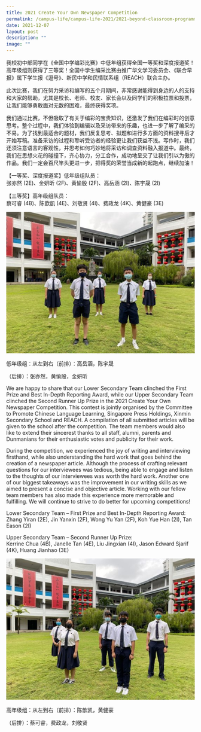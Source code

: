 ```yaml
---
title: 2021 Create Your Own Newspaper Competition
permalink: /campus-life/campus-life-2021/2021-beyond-classroom-programme-bcp-for-year-4s/
date: 2021-12-07
layout: post
description: ""
image: ""
---
```

我校初中部同学在《全国中学编彩比赛》中低年组获得全国一等奖和深度报道奖！高年级组则获得了三等奖！全国中学生编采比赛由推广华文学习委员会、《联合早报》属下学生报《逗号》、新民中学和民情联系组（REACH）联合主办。

此次比赛，我们在努力采访和编写的五个月期间，非常感谢能得到身边的人的支持和大家的帮助，尤其是校长、老师、校友、家长会以及同学们的积极拉票和投票，让我们能够勇敢面对无数的困难，最终获得奖项。

我们通过比赛，不但吸取了有关于编彩的宝贵知识，还激发了我们在编彩时的创意思考。整个过程中，我们体验到编辑以及采访带来的乐趣，也进一步了解了编采的不易。为了找到最适合的题材，我们反复思考、拟题和进行多方面的资料搜寻后才开始写稿。准备采访的过程和聆听受访者的经验更让我们获益不浅。写作时，我们还须注意语言的客观性，并思考如何巧妙地将采访和调查资料融入报道中。最终，我们在思想火花的碰撞下，齐心协力，分工合作，成功地呈交了让我们引以为傲的作品。我们一定会百尺竿头更进一步，把得奖的荣誉当成新的起跑点，继续加油！

【一等奖、深度报道奖】低年级组队员：  
张亦然 (2E)、金妍昕 (2F)、黄愉殷 (2F)、高岳涵 (2I)、陈宇晟 (2I)

【三等奖】高年级组队员：  
蔡可睿 (4B)、陈歆凱 (4E)、刘敬贤 (4I)、费政龙 (4K)、黄健豪 (3E)

![](/images/lowersece1638860529814.jpg)

低年级组：从左到右（前排）：高岳涵，陈宇晟

（后排）：张亦然，黄愉殷，金妍昕

We are happy to share that our Lower Secondary Team clinched the First Prize and Best In-Depth Reporting Award, while our Upper Secondary Team clinched the Second Runner Up Prize in the 2021 Create Your Own Newspaper Competition. This contest is jointly organised by the Committee to Promote Chinese Language Learning, Singapore Press Holdings, Xinmin Secondary School and REACH. A compilation of all submitted articles will be given to the school after the competition. The team members would also like to extend their sincerest thanks to all staff, alumni, parents and Dunmanians for their enthusiastic votes and publicity for their work.

During the competition, we experienced the joy of writing and interviewing firsthand, while also understanding the hard work that goes behind the creation of a newspaper article. Although the process of crafting relevant questions for our interviewees was tedious, being able to engage and listen to the thoughts of our interviewees was worth the hard work. Another one of our biggest takeaways was the improvement in our writing skills as we aimed to present a concise and objective article. Working with our fellow team members has also made this experience more memorable and fulfilling. We will continue to strive to do better for upcoming competitions!

Lower Secondary Team – First Prize and Best In-Depth Reporting Award:  
Zhang Yiran (2E), Jin Yanxin (2F), Wong Yu Yan (2F), Koh Yue Han (2I), Tan Eason (2I)

Upper Secondary Team – Second Runner Up Prize:  
Kerrine Chua (4B), Janelle Tan (4E), Liu Jingxian (4I), Jason Edward Sjarif (4K), Huang Jianhao (3E)

![](/images/uppersece1638860515400.jpg)

高年级组：从左到右（前排）：陈歆凯，黄健豪

（后排）：蔡可睿，费政龙，刘敬贤